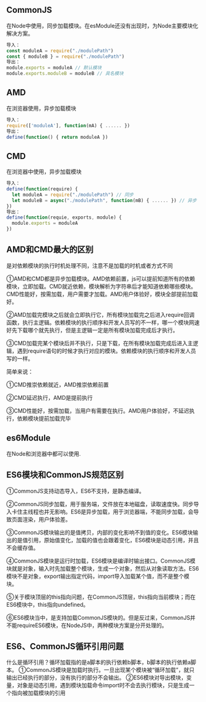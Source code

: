 ## CommonJS
在Node中使用，同步加载模块。在esModule还没有出现时，为Node主要模块化解决方案。
```js
导入：
const moduleA = require("./modulePath") 
const { moduleB } = require("./modulePath") 
导出：
module.exports = moduleA // 默认模块
module.exports.moduleB = moduleB // 具名模块
```

## AMD
在浏览器使用，异步加载模块
```js
导入：
require(['moduleA'], function(mA) { ...... })
导出：
define(function() { return moduleA })
```

## CMD
在浏览器中使用，异步加载模块
```js
导入：
define(function(require) {
  let moduleA = require("./modulePath") // 同步
  let moduleB = async("./modulePath", function(mB) { ...... }) // 异步
})
导出：
define(function(requie, exports, module) {
  module.exports = moduleA
})
```

## AMD和CMD最大的区别
是对依赖模块的执行时机处理不同，注意不是加载的时机或者方式不同

①AMD和CMD都是异步加载模块。AMD依赖前置，js可以提前知道所有的依赖模块，立即加载。CMD就近依赖，模块解析为字符串后才能知道依赖哪些模块。CMD性能好，按需加载，用户需要才加载。AMD用户体验好，模块全部提前加载好。

②AMD加载完模块之后就会立即执行它，所有模块加载完之后进入require回调函数，执行主逻辑。依赖模块的执行顺序和开发人员写的不一样，哪一个模块网速好先下载哪个就先执行，但是主逻辑一定是所有模块加载完成后才执行。

③CMD加载完某个模块后并不执行，只是下载，在所有模块加载完成后进入主逻辑，遇到require语句的时候才执行对应的模块。依赖模块的执行顺序和开发人员写的一样。

简单来说：

①CMD推崇依赖就近，AMD推崇依赖前置

②CMD延迟执行，AMD是提前执行

③CMD性能好，按需加载，当用户有需要在执行。AMD用户体验好，不延迟执行，依赖模块提前加载完毕


## es6Module

在Node和浏览器中都可以使用.

## ES6模块和CommonJS规范区别
①CommonJS支持动态导入，ES6不支持，是静态编译。

②CommonJS同步加载，用于服务端，文件放在本地磁盘，读取速度快。同步导入卡住主线程也并无影响。ES6是异步加载，用于浏览器端，不能同步加载，会导致页面渲染，用户体验差。

③CommonJS模块输出的是值拷贝，内部的变化影响不到值的变化。ES6模块输出的是值引用，原始值变化，加载的值也会跟着变化，ES6模块是动态引用，并且不会缓存值。

④CommonJS模块是运行时加载，ES6模块是编译时输出接口。CommonJS模块就是对象，输入时先加载整个模块，生成一个对象，然后从对象读取方法。ES6模块不是对象，export输出指定代码，import导入加载某个值，而不是整个模块。

⑤关于模块顶层的this指向问题，在CommonJS顶层，this指向当前模块；而在ES6模块中，this指向undefined。

⑥ES6模块当中，是支持加载CommonJS模块的。但是反过来，CommonJS并不能requireES6模块，在NodeJS中，两种模块方案是分开处理的。

## ES6、CommonJS循环引用问题
什么是循环引用？循环加载指的是a脚本的执行依赖b脚本，b脚本的执行依赖a脚本。
①CommonJS模块是加载时执行。一旦出现某个模块被“循环加载”，就只输出已经执行的部分，没有执行的部分不会输出。
②ES6模块对导出模块，变量，对象是动态引用，遇到模块加载命令import时不会去执行模块，只是生成一个指向被加载模块的引用